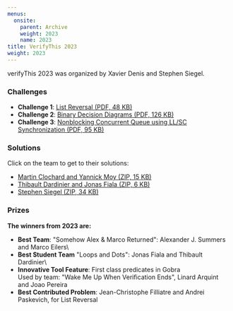 ```yaml
---
menus: 
  onsite:
    parent: Archive
    weight: 2023
    name: 2023
title: VerifyThis 2023
weight: 2023
---
```


verifyThis 2023 was organized by Xavier Denis and Stephen Siegel.

<!--more-->

### Challenges

* **Challenge 1**: [List Reversal (PDF, 48 KB)](challenges/Challenge%201.pdf)
* **Challenge 2**: [Binary Decision Diagrams (PDF, 126 KB)](challenges/Challenge%202.pdf)
* **Challenge 3**: [Nonblocking Concurrent Queue using LL/SC Synchronization (PDF, 95 KB)](challenges/Challenge%203.pdf)

### Solutions

Click on the team to get to their solutions:

* [Martin Clochard and Yannick Moy (ZIP, 15 KB)](solutions/verifythis23_clochard_may.zip)
* [Thibault Dardinier and Jonas Fiala (ZIP, 6 KB)](solutions/verifythis23_loops_and_dots.zip)
* [Stephen Siegel (ZIP, 34 KB)](solutions/verifythis23_siegel.zip)

### Prizes

**The winners from 2023 are:**

* **Best Team**: "Somehow Alex & Marco Returned": Alexander J. Summers and Marco Eilers\
* **Best Student Team** "Loops and Dots": Jonas Fiala and Thibault Dardinier\
* **Innovative Tool Feature**: First class predicates in Gobra\
  Used by team: "Wake Me Up When Verification Ends", Linard Arquint and Joao Pereira
* **Best Contributed Problem**: Jean-​Christophe Filliatre and Andrei Paskevich, for List Reversal
